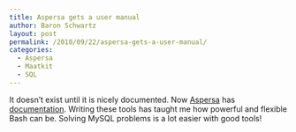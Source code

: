 ```yaml
---
title: Aspersa gets a user manual
author: Baron Schwartz
layout: post
permalink: /2010/09/22/aspersa-gets-a-user-manual/
categories:
  - Aspersa
  - Maatkit
  - SQL
---
```

It doesn&#8217;t exist until it is nicely documented. Now [Aspersa][1] has [documentation][2]. Writing these tools has taught me how powerful and flexible Bash can be. Solving MySQL problems is a lot easier with good tools!

 [1]: http://code.google.com/p/aspersa/
 [2]: http://aspersa.googlecode.com/svn/html/index.html